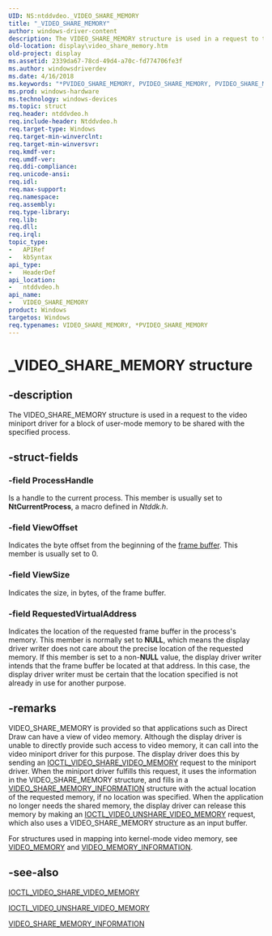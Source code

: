 ```yaml
---
UID: NS:ntddvdeo._VIDEO_SHARE_MEMORY
title: "_VIDEO_SHARE_MEMORY"
author: windows-driver-content
description: The VIDEO_SHARE_MEMORY structure is used in a request to the video miniport driver for a block of user-mode memory to be shared with the specified process.
old-location: display\video_share_memory.htm
old-project: display
ms.assetid: 2339da67-78cd-49d4-a70c-fd774706fe3f
ms.author: windowsdriverdev
ms.date: 4/16/2018
ms.keywords: "*PVIDEO_SHARE_MEMORY, PVIDEO_SHARE_MEMORY, PVIDEO_SHARE_MEMORY structure pointer [Display Devices], VIDEO_SHARE_MEMORY, VIDEO_SHARE_MEMORY structure [Display Devices], Video_Structs_11e49bfc-ee25-48cd-9327-f09c6218ed72.xml, _VIDEO_SHARE_MEMORY, display.video_share_memory, ntddvdeo/PVIDEO_SHARE_MEMORY, ntddvdeo/VIDEO_SHARE_MEMORY"
ms.prod: windows-hardware
ms.technology: windows-devices
ms.topic: struct
req.header: ntddvdeo.h
req.include-header: Ntddvdeo.h
req.target-type: Windows
req.target-min-winverclnt: 
req.target-min-winversvr: 
req.kmdf-ver: 
req.umdf-ver: 
req.ddi-compliance: 
req.unicode-ansi: 
req.idl: 
req.max-support: 
req.namespace: 
req.assembly: 
req.type-library: 
req.lib: 
req.dll: 
req.irql: 
topic_type:
-	APIRef
-	kbSyntax
api_type:
-	HeaderDef
api_location:
-	ntddvdeo.h
api_name:
-	VIDEO_SHARE_MEMORY
product: Windows
targetos: Windows
req.typenames: VIDEO_SHARE_MEMORY, *PVIDEO_SHARE_MEMORY
---
```


# _VIDEO_SHARE_MEMORY structure


## -description


The VIDEO_SHARE_MEMORY structure is used in a request to the video miniport driver for a block of user-mode memory to be shared with the specified process.


## -struct-fields




### -field ProcessHandle

Is a handle to the current process. This member is usually set to <b>NtCurrentProcess</b>, a macro defined in <i>Ntddk.h</i>.


### -field ViewOffset

Indicates the byte offset from the beginning of the <a href="https://msdn.microsoft.com/f697e0db-1db0-4a81-94d8-0ca079885480">frame buffer</a>. This member is usually set to 0.


### -field ViewSize

Indicates the size, in bytes, of the frame buffer.


### -field RequestedVirtualAddress

Indicates the location of the requested frame buffer in the process's memory. This member is normally set to <b>NULL</b>, which means the display driver writer does not care about the precise location of the requested memory. If this member is set to a non-<b>NULL</b> value, the display driver writer intends that the frame buffer be located at that address. In this case, the display driver writer must be certain that the location specified is not already in use for another purpose.


## -remarks



VIDEO_SHARE_MEMORY is provided so that applications such as Direct Draw can have a view of video memory. Although the display driver is unable to directly provide such access to video memory, it can call into the video miniport driver for this purpose. The display driver does this by sending an <a href="https://msdn.microsoft.com/library/windows/hardware/ff568149">IOCTL_VIDEO_SHARE_VIDEO_MEMORY</a> request to the miniport driver. When the miniport driver fulfills this request, it uses the information in the VIDEO_SHARE_MEMORY structure, and fills in a <a href="https://msdn.microsoft.com/library/windows/hardware/ff570549">VIDEO_SHARE_MEMORY_INFORMATION</a> structure with the actual location of the requested memory, if no location was specified. When the application no longer needs the shared memory, the display driver can release this memory by making an <a href="https://msdn.microsoft.com/library/windows/hardware/ff568155">IOCTL_VIDEO_UNSHARE_VIDEO_MEMORY</a> request, which also uses a VIDEO_SHARE_MEMORY structure as an input buffer.

For structures used in mapping into kernel-mode video memory, see <a href="https://msdn.microsoft.com/library/windows/hardware/ff570506">VIDEO_MEMORY</a> and <a href="https://msdn.microsoft.com/library/windows/hardware/ff570507">VIDEO_MEMORY_INFORMATION</a>.




## -see-also




<a href="https://msdn.microsoft.com/library/windows/hardware/ff568149">IOCTL_VIDEO_SHARE_VIDEO_MEMORY</a>



<a href="https://msdn.microsoft.com/library/windows/hardware/ff568155">IOCTL_VIDEO_UNSHARE_VIDEO_MEMORY</a>



<a href="https://msdn.microsoft.com/library/windows/hardware/ff570549">VIDEO_SHARE_MEMORY_INFORMATION</a>
 

 

